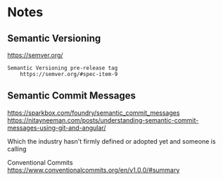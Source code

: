 # Notes

## Semantic Versioning

<https://semver.org/>

    Semantic Versioning pre-release tag
        https://semver.org/#spec-item-9

## Semantic Commit Messages

<https://sparkbox.com/foundry/semantic_commit_messages>
<https://nitayneeman.com/posts/understanding-semantic-commit-messages-using-git-and-angular/>

Which the industry hasn't firmly defined or adopted yet and someone is calling

Conventional Commits
<https://www.conventionalcommits.org/en/v1.0.0/#summary>
